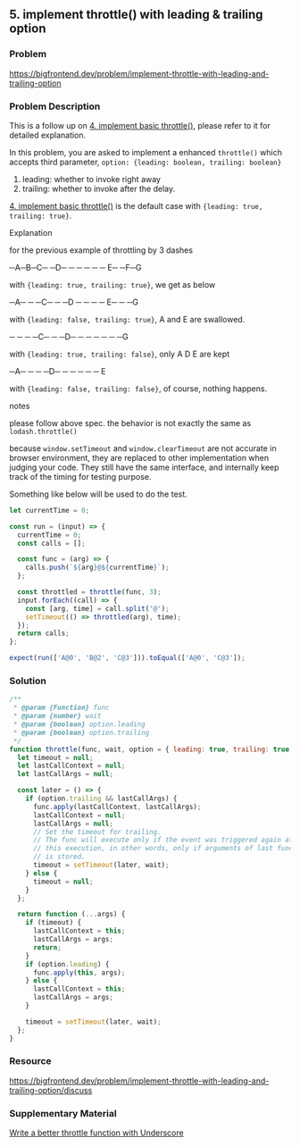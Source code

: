 ## 5. implement throttle() with leading & trailing option

### Problem

https://bigfrontend.dev/problem/implement-throttle-with-leading-and-trailing-option

### Problem Description

This is a follow up on [4. implement basic throttle()](https://bigfrontend.dev/problem/implement-basic-throttle), please refer to it for detailed explanation.

In this problem, you are asked to implement a enhanced `throttle()` which accepts third parameter, `option: {leading: boolean, trailing: boolean}`

1. leading: whether to invoke right away
2. trailing: whether to invoke after the delay.

[4. implement basic throttle()](https://bigfrontend.dev/problem/implement-basic-throttle) is the default case with `{leading: true, trailing: true}`.

Explanation

for the previous example of throttling by 3 dashes

─A─B─C─ ─D─ ─ ─ ─ ─ ─ E─ ─F─G

with `{leading: true, trailing: true}`, we get as below

─A─ ─ ─C─ ─ ─D ─ ─ ─ ─ E─ ─ ─G

with `{leading: false, trailing: true}`, A and E are swallowed.

─ ─ ─ ─C─ ─ ─D─ ─ ─ ─ ─ ─ ─G

with `{leading: true, trailing: false}`, only A D E are kept

─A─ ─ ─ ─D─ ─ ─ ─ ─ ─ E

with `{leading: false, trailing: false}`, of course, nothing happens.

notes

please follow above spec. the behavior is not exactly the same as `lodash.throttle()`

because `window.setTimeout` and `window.clearTimeout` are not accurate in browser environment, they are replaced to other implementation when judging your code. They still have the same interface, and internally keep track of the timing for testing purpose.

Something like below will be used to do the test.

```js
let currentTime = 0;

const run = (input) => {
  currentTime = 0;
  const calls = [];

  const func = (arg) => {
    calls.push(`${arg}@${currentTime}`);
  };

  const throttled = throttle(func, 3);
  input.forEach((call) => {
    const [arg, time] = call.split('@');
    setTimeout(() => throttled(arg), time);
  });
  return calls;
};

expect(run(['A@0', 'B@2', 'C@3'])).toEqual(['A@0', 'C@3']);
```

### Solution

```js
/**
 * @param {Function} func
 * @param {number} wait
 * @param {boolean} option.leading
 * @param {boolean} option.trailing
 */
function throttle(func, wait, option = { leading: true, trailing: true }) {
  let timeout = null;
  let lastCallContext = null;
  let lastCallArgs = null;

  const later = () => {
    if (option.trailing && lastCallArgs) {
      func.apply(lastCallContext, lastCallArgs);
      lastCallContext = null;
      lastCallArgs = null;
      // Set the timeout for trailing.
      // The func will execute only if the event was triggered again after
      // this execution, in other words, only if arguments of last function call
      // is stored.
      timeout = setTimeout(later, wait);
    } else {
      timeout = null;
    }
  };

  return function (...args) {
    if (timeout) {
      lastCallContext = this;
      lastCallArgs = args;
      return;
    }
    if (option.leading) {
      func.apply(this, args);
    } else {
      lastCallContext = this;
      lastCallArgs = args;
    }

    timeout = setTimeout(later, wait);
  };
}
```

### Resource

https://bigfrontend.dev/problem/implement-throttle-with-leading-and-trailing-option/discuss

### Supplementary Material

[Write a better throttle function with Underscore](https://gist.github.com/pinglu85/fbe672cb84faa987a1e97e20d844b108)
